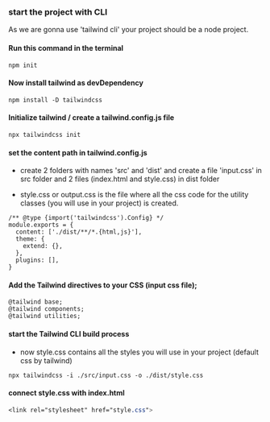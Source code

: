 

### start the project with CLI

As we are gonna use 'tailwind cli' your project should be a node project.

#### Run this command in the terminal

```
npm init
```

#### Now install tailwind as devDependency

```
npm install -D tailwindcss
```

#### Initialize tailwind / create a tailwind.config.js file

```
npx tailwindcss init
```


#### set the content path in tailwind.config.js

- create 2 folders with names 'src' and 'dist' and create a file 'input.css' in src folder and 2 files (index.html and style.css) in dist folder

- style.css or output.css is the file where all the css code for the utility classes (you will use in your project) is created.

```
/** @type {import('tailwindcss').Config} */
module.exports = {
  content: ['./dist/**/*.{html,js}'],
  theme: {
    extend: {},
  },
  plugins: [],
}
```



#### Add the Tailwind directives to your CSS (input css file);

```
@tailwind base;
@tailwind components;
@tailwind utilities;
```





#### start the Tailwind CLI build process

- now style.css contains all the styles you will use in your project (default css by tailwind)

```
npx tailwindcss -i ./src/input.css -o ./dist/style.css
```

#### connect style.css with index.html

``` CSS
<link rel="stylesheet" href="style.css">
```



